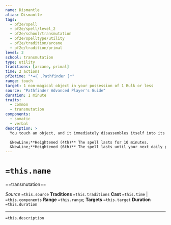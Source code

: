 ```yaml
---
name: Dismantle
alias: Dismantle
tags:
  - pf2e/spell
  - pf2e/spell/level_2
  - pf2e/school/transmutation
  - pf2e/spelltype/utility
  - pf2e/tradition/arcane
  - pf2e/tradition/primal
level: 2
school: transmutation
type: utility
traditions: [arcane, primal]
time: 2 actions
pf2etime: "*⬺{ .Pathfinder }*"
range: touch
target: 1 non-magical object in your possession of 1 Bulk or less
source: "Pathfinder Advanced Player's Guide"
duration: 1 minute
traits:
  - common
  - transmutation
components:
  - somatic
  - verbal
description: >
  You touch an object, and it immediately disassembles itself into its component pieces. The spell fails if the target lacks component pieces (such as a statue carved from one block of stone), and using it on a dangerous object like a snare or trap typically triggers it. The object gains the [[Broken]] condition, and the component pieces become small enough to be [[Hidden]] under normal clothing and armor. You can Dismiss the spell. When the spell ends, the object reassembles itself into its original form, appearing in your hand or hands if you have them free, or on the ground in front of you otherwise. Once reassembled, the object loses the Broken condition and its Hit Points return to the value the object had when you Cast the Spell.

  &NewLine;**Heightened (4th)** The spell lasts for 10 minutes.
  &NewLine;**Heightened (6th)** The spell lasts until your next daily preparations.
---
```

# `=this.name`
==transmutation==

*Source* `=this.source`
**Traditions** `=this.traditions`
**Cast** `=this.time` | `=this.components`
**Range** `=this.range`; **Targets** `=this.target`
**Duration** `=this.duration`

***
`=this.description`